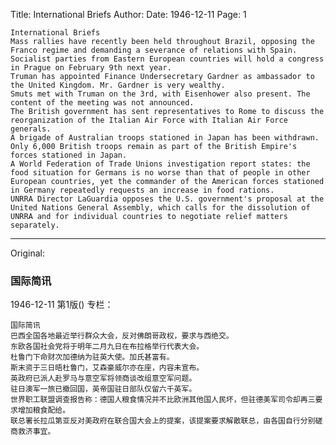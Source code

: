 Title: International Briefs
Author:
Date: 1946-12-11
Page: 1

    International Briefs
    Mass rallies have recently been held throughout Brazil, opposing the Franco regime and demanding a severance of relations with Spain.
    Socialist parties from Eastern European countries will hold a congress in Prague on February 9th next year.
    Truman has appointed Finance Undersecretary Gardner as ambassador to the United Kingdom. Mr. Gardner is very wealthy.
    Smuts met with Truman on the 3rd, with Eisenhower also present. The content of the meeting was not announced.
    The British government has sent representatives to Rome to discuss the reorganization of the Italian Air Force with Italian Air Force generals.
    A brigade of Australian troops stationed in Japan has been withdrawn. Only 6,000 British troops remain as part of the British Empire's forces stationed in Japan.
    A World Federation of Trade Unions investigation report states: the food situation for Germans is no worse than that of people in other European countries, yet the commander of the American forces stationed in Germany repeatedly requests an increase in food rations.
    UNRRA Director LaGuardia opposes the U.S. government's proposal at the United Nations General Assembly, which calls for the dissolution of UNRRA and for individual countries to negotiate relief matters separately.



<hr /> 

Original: 


### 国际简讯

1946-12-11
第1版()
专栏：

    国际简讯
    巴西全国各地最近举行群众大会，反对佛朗哥政权，要求与西绝交。
    东欧各国社会党将于明年二月九日在布拉格举行代表大会。
    杜鲁门下命财次加德纳为驻英大使。加氏甚富有。
    斯末资于三日晤杜鲁门，艾森豪威尔亦在座，内容未宣布。
    英政府已派人赴罗马与意空军将领商谈改组意空军问题。
    驻日澳军一旅已撤回国，英帝国驻日部队仅留六千英军。
    世界职工联盟调查报告称：德国人粮食情况并不比欧洲其他国人民坏，但驻德美军司令却再三要求增加粮食配给。
    联总署长拉瓜第亚反对美政府在联合国大会上的提案，该提案要求解散联总，由各国自行分别磋商救济事宜。
